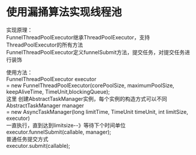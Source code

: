 使用漏捅算法实现线程池
====================
实现原理：<br/>
   FunnelThreadPoolExecutor继承ThreadPoolExecutor，支持ThreadPoolExecutor的所有方法<br/>
   FunnelThreadPoolExecutor定义funnelSubmit方法，提交任务，对提交任务进行装饰<br/>
   
使用方法：<br/>
   FunnelThreadPoolExecutor executor <br/>
   = new FunnelThreadPoolExecutor(corePoolSize, maximumPoolSize, keepAliveTime, TimeUnit,blockingQueue);<br/>
   这里 创建AbstractTaskManager实例，每个实例的构造方式可以不同<br/>
   AbstractTaskManager manager  <br/>
   = new AsyncTaskManager(long limitTime, TimeUnit timeUnit, int limitSize, executor)
   <br/>
    一直执行，直到达到limitsize--》等待下个时间单位<br/>
   executor.funnelSubmit(callable, manager);<br/>
   普通任务提交方式<br/>
   executor.submit(callable);
